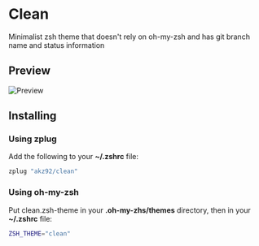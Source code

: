# Clean

Minimalist zsh theme that doesn't rely on oh-my-zsh and has git branch name and status information

## Preview
![Preview](http://raw.github.com/akz92/clean/master/img/preview.png)

## Installing

### Using zplug

Add the following to your **~/.zshrc** file:
```bash
zplug "akz92/clean"
```

### Using oh-my-zsh

Put clean.zsh-theme in your **.oh-my-zhs/themes** directory, then in your **~/.zshrc** file:

```bash
ZSH_THEME="clean"
```
